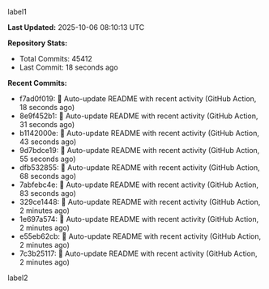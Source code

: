 
label1 
<!-- ACTIVITY_START -->
**Last Updated:** 2025-10-06 08:10:13 UTC

**Repository Stats:**
- Total Commits: 45412
- Last Commit: 18 seconds ago

**Recent Commits:**
- f7ad0f019: 🤖 Auto-update README with recent activity (GitHub Action, 18 seconds ago)
- 8e9f452b1: 🤖 Auto-update README with recent activity (GitHub Action, 31 seconds ago)
- b1142000e: 🤖 Auto-update README with recent activity (GitHub Action, 43 seconds ago)
- 9d7bdce19: 🤖 Auto-update README with recent activity (GitHub Action, 55 seconds ago)
- dfb532855: 🤖 Auto-update README with recent activity (GitHub Action, 68 seconds ago)
- 7abfebc4e: 🤖 Auto-update README with recent activity (GitHub Action, 83 seconds ago)
- 329ce1448: 🤖 Auto-update README with recent activity (GitHub Action, 2 minutes ago)
- 1e697a574: 🤖 Auto-update README with recent activity (GitHub Action, 2 minutes ago)
- e55eb62cb: 🤖 Auto-update README with recent activity (GitHub Action, 2 minutes ago)
- 7c3b25117: 🤖 Auto-update README with recent activity (GitHub Action, 2 minutes ago)
<!-- ACTIVITY_END -->

label2
